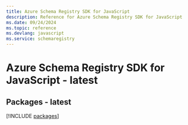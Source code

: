```yaml
---
title: Azure Schema Registry SDK for JavaScript
description: Reference for Azure Schema Registry SDK for JavaScript
ms.date: 09/24/2024
ms.topic: reference
ms.devlang: javascript
ms.service: schemaregistry
---
```

# Azure Schema Registry SDK for JavaScript - latest
## Packages - latest
[!INCLUDE [packages](schema-registry-index.md)]